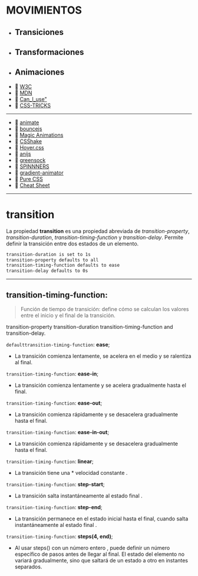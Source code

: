 # **MOVIMIENTOS**

- ## Transiciones
- ## Transformaciones
- ## Animaciones

* 🔗 [W3C]()
* 🔗 [MDN]()
* 🔗 [Can_I_use"]()
* 🔗 [CSS-TRICKS]()

---

- 🔗 [animate](https://animate.style/)
- 🔗 [bouncejs](http://bouncejs.com/)
- 🔗 [Magic Animations](https://www.minimamente.com/project/magic/)
- 🔗 [CSShake](https://elrumordelaluz.github.io/csshake/#1)
- 🔗 [Hover.css](https://ianlunn.github.io/Hover/)
- 🔗 [anijs](https://ianlunn.github.io/Hover/)
- 🔗 [greensock](https://greensock.com/gsap/)
- 🔗 [SPINNNERS](https://projects.lukehaas.me/css-loaders/)
- 🔗 [gradient-animator](https://www.gradient-animator.com/)
- 🔗 [Pure CSS](https://css-components.felipefialho.com/)
- 🔗 [Cheat Sheet](http://www.justinaguilar.com/animations)

---

# **transition**

La propiedad **transition** es una propiedad abreviada de _transition-property_, _transition-duration_, _transition-timing-function_ y _transition-delay_.
Permite definir la transición entre dos estados de un elemento.

```CSS
transition-duration is set to 1s
transition-property defaults to all
transition-timing-function defaults to ease
transition-delay defaults to 0s
```

---

## transition-timing-function:

> Función de tiempo de transición: define cómo se calculan los valores entre el inicio y el final de la transición.

transition-property transition-duration transition-timing-function and transition-delay.

`defaulttransition-timing-function`: **ease**;

- La transición comienza lentamente, se acelera en el medio y se ralentiza al final.

`transition-timing-function`: **ease-in**;

- La transición comienza lentamente y se acelera gradualmente hasta el final.

`transition-timing-function`: **ease-out**;

- La transición comienza rápidamente y se desacelera gradualmente hasta el final.

`transition-timing-function`: **ease-in-out**;

- La transición comienza rápidamente y se desacelera gradualmente hasta el final.

`transition-timing-function`: **linear**;

- La transición tiene una \* velocidad constante .

`transition-timing-function`: **step-start**;

- La transición salta instantáneamente al estado final .

`transition-timing-function`: **step-end**;

- La transición permanece en el estado inicial hasta el final, cuando salta instantáneamente al estado final .

`transition-timing-function`: **steps(4, end)**;

- Al usar steps() con un número entero , puede definir un número específico de pasos antes de llegar al final. El estado del elemento no variará gradualmente, sino que saltará de un estado a otro en instantes separados.
